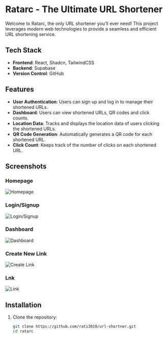 # Ratarc - The Ultimate URL Shortener

Welcome to Ratarc, the only URL shortener you'll ever need! This project leverages modern web technologies to provide a seamless and efficient URL shortening service.

## Tech Stack

- **Frontend**: React, Shadcn, TailwindCSS
- **Backend**: Supabase
- **Version Control**: GitHub

## Features

- **User Authentication**: Users can sign up and log in to manage their shortened URLs.
- **Dashboard**: Users can view shortened URLs, QR codes and click counts.
- **Location Data**: Tracks and displays the location data of users clicking the shortened URLs.
- **QR Code Generation**: Automatically generates a QR code for each shortened URL.
- **Click Count**: Keeps track of the number of clicks on each shortened URL.

## Screenshots

### Homepage
![Homepage](https://github.com/Rati3010/url-shortner/assets/107462328/7f0f2c93-00f8-4a28-91a8-3b72bc1f508e)

### Login/Signup
![Login/Signup](https://github.com/Rati3010/url-shortner/assets/107462328/2a1c217e-5903-4343-a256-0d6b89a35afa)

### Dashboard
![Dashboard](https://github.com/Rati3010/url-shortner/assets/107462328/919154b8-7197-4398-8040-c49e1e59653b)

### Create New Link
![Create Link](https://github.com/Rati3010/url-shortner/assets/107462328/f8f89a43-51ec-475a-994d-b4b87e9ecdcb)

### Lnk
![Link](https://github.com/Rati3010/url-shortner/assets/107462328/07b958d7-b6d6-474f-9c46-b6d166673cfe)

## Installation

1. Clone the repository:
   ```bash
   git clone https://github.com/rati3010/url-shortner.git
   cd ratarc

